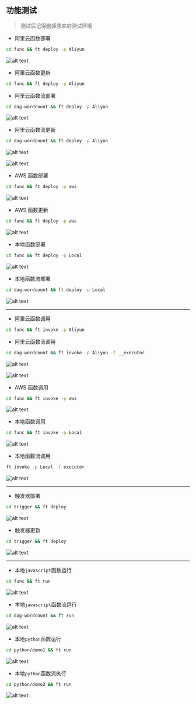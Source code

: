 ## 功能测试

> 测试后记得删掉原来的测试环境

- 阿里云函数部署

```bash
cd func && ft deploy -p Aliyun
```

![alt text](../assets/Deploy/image-8.png)

- 阿里云函数更新

```bash
cd func && ft deploy -p Aliyun
```

- 阿里云函数流部署

```bash
cd dag-wordcount && ft deploy -p Aliyun
```

![alt text](../assets/Deploy/image-9.png)

- 阿里云函数流更新

```bash
cd dag-wordcount && ft deploy -p Aliyun
```

![alt text](../assets/Deploy/image.png)

![alt text](../assets/Deploy/image-1.png)


- AWS 函数部署

```bash
cd func && ft deploy -p aws
```

![alt text](../assets/Deploy/image-14.png)

- AWS 函数更新

```bash
cd func && ft deploy -p aws
```

![alt text](../assets/Deploy/image-14.png)


- 本地函数部署

```bash
cd func && ft deploy -p Local
```

![alt text](../assets/Deploy/image-2.png)

- 本地函数流部署

```bash
cd dag-wordcount && ft deploy -p Local
```

![alt text](../assets/Deploy/image-4.png)


---

- 阿里云函数调用

```bash
cd func && ft invoke -p Aliyun
```

- 阿里云函数流调用

```bash
cd dag-wordcount && ft invoke -p Aliyun -f __executor
```

![alt text](../assets/Deploy/image-7.png)

![alt text](../assets/Deploy/image-6.png)

- AWS 函数调用

```bash
cd func && ft invoke -p aws
```

![alt text](../assets/Deploy/image-15.png)









- 本地函数调用


```bash
cd func && ft invoke -p Local
```

![alt text](../assets/Deploy/image-3.png)


- 本地函数流调用

```bash
ft invoke -p Local -f executor
```

![alt text](../assets/Deploy/image-5.png)

---
- 触发器部署

```bash
cd trigger && ft deploy
```

![alt text](../assets/Deploy/image-10.png)


- 触发器更新

```bash
cd trigger && ft deploy
```

![alt text](../assets/Deploy/image-11.png)

---

- 本地`javascript`函数运行

```bash
cd func && ft run
```

![alt text](../assets/Deploy/image-16.png)


- 本地`javascript`函数流运行

```bash
cd dag-wordcount && ft run
```

![alt text](../assets/Deploy/image-17.png)

- 本地`python`函数运行

```bash
cd python/demo1 && ft run
```

![alt text](../assets/Deploy/image-12.png)


- 本地`python`函数流执行

```bash
cd python/demo2 && ft run
```

![alt text](../assets/Deploy/image-13.png)